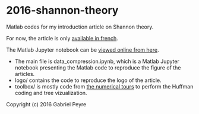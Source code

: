 # 2016-shannon-theory
Matlab codes for my introduction article on Shannon theory.

For now, the article is only [available in french](http://hal.archives-ouvertes.fr/hal-01343890).

The Matlab Jupyter notebook can be [viewed online from here](http://nbviewer.jupyter.org/github/gpeyre/2016-shannon-theory/blob/master/data_compression.ipynb).

- The main file is data_compression.ipynb, which is a Matlab Jupyter notebook presenting the Matlab code
to reproduce the figure of the articles.
- logo/ contains the code to reproduce the logo of the article.
- toolbox/ is mostly code from [the numerical tours](http://www.numerical-tours.com) to perform the Huffman coding and tree vizualization.

Copyright (c) 2016 Gabriel Peyre
